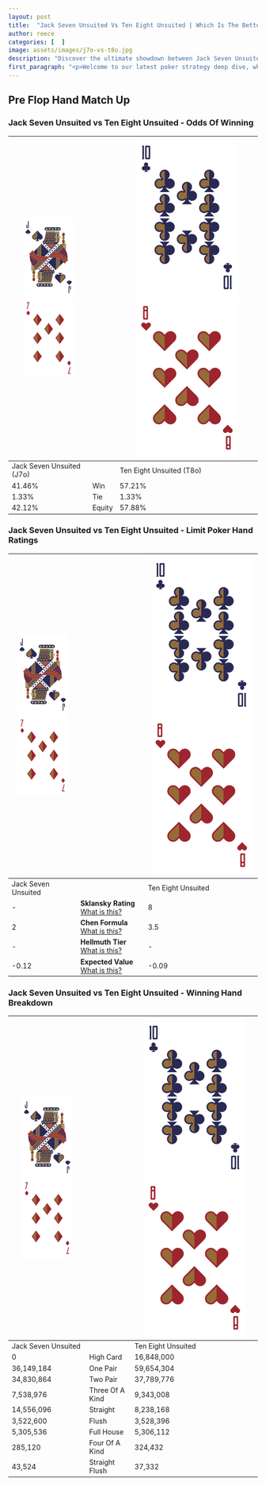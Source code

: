 ```yaml
---
layout: post
title:  "Jack Seven Unsuited Vs Ten Eight Unsuited | Which Is The Better Hand In Poker? A Complete Guide"
author: reece
categories: [  ]
image: assets/images/j7o-vs-t8o.jpg
description: "Discover the ultimate showdown between Jack Seven Unsuited and Ten Eight Unsuited in poker! Uncover the odds, strategies, and scenarios where one hand triumphs over the other. Get ready to up your poker game with this thrilling analysis."
first_paragraph: "<p>Welcome to our latest poker strategy deep dive, where we're pitting two distinct hands against each other in a high-stakes showdown: Jack Seven Unsuited vs Ten Eight Unsuited.</p><p>In the dynamic world of poker, every decision counts, and knowing which hand holds the upper hand is key to your success at the table.</p><p>In this article, we'll dissect these two hands, explore the scenarios where one dominates the other, and equip you with the knowledge to make strategic choices that can tip the odds in your favor.</p><p>Get ready to unravel the intriguing dynamics of these poker hands and elevate your game to new heights.</p>"
---
```




[comment]: # (sp0)

## Pre Flop Hand Match Up

<div class="table hand-ratings" markdown="1"> 



### Jack Seven Unsuited vs Ten Eight Unsuited - Odds Of Winning


    
| ![image info](assets/images/hand1/J.png) ![image info](assets/images/hand1/7o.png) |  | ![image info](assets/images/hand2/T.png) ![image info](assets/images/hand2/8o.png) |
| -------- | -------- | -------- |
| Jack Seven Unsuited (J7o) |  | Ten Eight Unsuited (T8o) |
| 41.46% | Win | 57.21% |
| 1.33% | Tie | 1.33% |
| 42.12% | Equity | 57.88% |




[comment]: # (sp1)



### Jack Seven Unsuited vs Ten Eight Unsuited - Limit Poker Hand Ratings


    
| ![image info](assets/images/hand1/J.png) ![image info](assets/images/hand1/7o.png) |  | ![image info](assets/images/hand2/T.png) ![image info](assets/images/hand2/8o.png) |
| -------- | -------- | -------- |
| Jack Seven Unsuited |  | Ten Eight Unsuited |
| - | **Sklansky Rating** [What is this?](/sklansky-rating-explained) | 8 |
| 2 | **Chen Formula** [What is this?](/chen-formula-explained) | 3.5 |
| - | **Hellmuth Tier** [What is this?](/Hellmuth-tier-explained) | - |
| -0.12 | **Expected Value** [What is this?](/expected-value-explained) | -0.09 |




[comment]: # (sp2)



### Jack Seven Unsuited vs Ten Eight Unsuited - Winning Hand Breakdown


    
| ![image info](assets/images/hand1/J.png) ![image info](assets/images/hand1/7o.png) |  | ![image info](assets/images/hand2/T.png) ![image info](assets/images/hand2/8o.png) |
| -------- | -------- | -------- |
| Jack Seven Unsuited |  | Ten Eight Unsuited |
| 0 | High Card | 16,848,000 |
| 36,149,184 | One Pair | 59,654,304 |
| 34,830,864 | Two Pair | 37,789,776 |
| 7,538,976 | Three Of A Kind | 9,343,008 |
| 14,556,096 | Straight | 8,238,168 |
| 3,522,600 | Flush | 3,528,396 |
| 5,305,536 | Full House | 5,306,112 |
| 285,120 | Four Of A Kind | 324,432 |
| 43,524 | Straight Flush | 37,332 |




[comment]: # (sp3)



</div>

[comment]: # (sp4)



[comment]: # (sp5)


